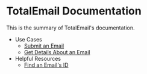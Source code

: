 # TotalEmail Documentation

This is the summary of TotalEmail's documentation.

* Use Cases
    * [Submit an Email](use-cases/submit-email.md)
    * [Get Details About an Email](use-cases/get-email-details.md)
* Helpful Resources
    * [Find an Email's ID](helpful-resources/find-email-id.md)
